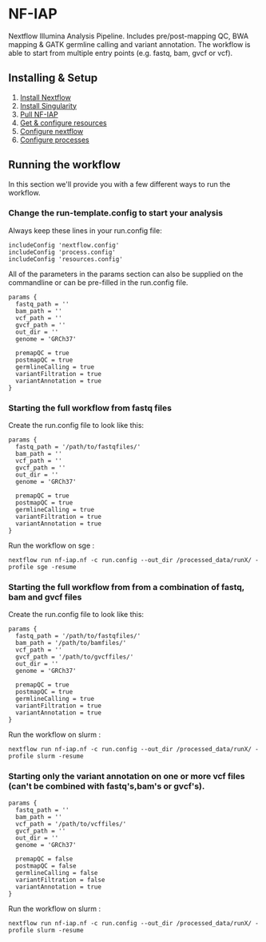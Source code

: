 # NF-IAP

Nextflow Illumina Analysis Pipeline. Includes pre/post-mapping QC, BWA mapping & GATK germline calling and variant annotation. The workflow is able to start from multiple entry points (e.g. fastq, bam, gvcf or vcf).

## Installing & Setup

1. [Install Nextflow](https://www.nextflow.io/docs/latest/getstarted.html#installation)
2. [Install Singularity](https://sylabs.io/guides/3.5/admin-guide/)
2. [Pull NF-IAP](https://github.com/UMCUGenetics/NF-IAP)
3. [Get & configure resources](docs/resources.md)
4. [Configure nextflow](docs/nextflow.md)
5. [Configure processes](docs/processes.md)

## Running the workflow
In this section we'll provide you with a few different ways to run the workflow.

### Change the run-template.config to start your analysis

Always keep these lines in your run.config file:
```
includeConfig 'nextflow.config'
includeConfig 'process.config'
includeConfig 'resources.config'
```
All of the parameters in the params section can also be supplied on the commandline or can be pre-filled in the run.config file.
```
params {
  fastq_path = ''
  bam_path = ''
  vcf_path = ''
  gvcf_path = ''
  out_dir = ''
  genome = 'GRCh37'

  premapQC = true
  postmapQC = true
  germlineCalling = true
  variantFiltration = true
  variantAnnotation = true
}

```
### Starting the full workflow from fastq files
Create the run.config file to look like this:
```
params {
  fastq_path = '/path/to/fastqfiles/'
  bam_path = ''
  vcf_path = ''
  gvcf_path = ''
  out_dir = ''
  genome = 'GRCh37'

  premapQC = true
  postmapQC = true
  germlineCalling = true
  variantFiltration = true
  variantAnnotation = true
}
```

Run the workflow on sge :
```
nextflow run nf-iap.nf -c run.config --out_dir /processed_data/runX/ -profile sge -resume
```

### Starting the full workflow from from a combination of fastq, bam and gvcf files
Create the run.config file to look like this:
```
params {
  fastq_path = '/path/to/fastqfiles/'
  bam_path = '/path/to/bamfiles/'
  vcf_path = ''
  gvcf_path = '/path/to/gvcffiles/'
  out_dir = ''
  genome = 'GRCh37'

  premapQC = true
  postmapQC = true
  germlineCalling = true
  variantFiltration = true
  variantAnnotation = true
}
```
Run the workflow on slurm :
```
nextflow run nf-iap.nf -c run.config --out_dir /processed_data/runX/ -profile slurm -resume
```

### Starting only the variant annotation on one or more vcf files (can't be combined with fastq's,bam's or gvcf's).
```
params {
  fastq_path = ''
  bam_path = ''
  vcf_path = '/path/to/vcffiles/'
  gvcf_path = ''
  out_dir = ''
  genome = 'GRCh37'

  premapQC = false
  postmapQC = false
  germlineCalling = false
  variantFiltration = false
  variantAnnotation = true
}
```
Run the workflow on slurm :
```
nextflow run nf-iap.nf -c run.config --out_dir /processed_data/runX/ -profile slurm -resume
```
